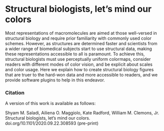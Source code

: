 Structural biologists, let’s mind our colors
============================================

Most representations of macromolecules are aimed at those well-versed in structural biology and require prior familiarity with commonly used color schemes. However, as structures are determined faster and scientists from a wider range of biomedical subjects start to use structural data, making these representations accessible to all is paramount. To achieve this, structural biologists must use perceptually uniform colormaps, consider readers with different modes of color vision, and be explicit about scales and color usage. Here we explain how to create structural biology figures that are truer to the hard-won data and more accessible to readers, and we provide software plugins to help in this endeavor.


### Citation

A version of this work is available as follows:

Shyam M. Saladi, Ailiena O. Maggiolo, Kate Radford, William M. Clemons, Jr. Structural biologists, let’s mind our colors. doi.org/10.1101/2020.09.22.308593 (pre-print)

